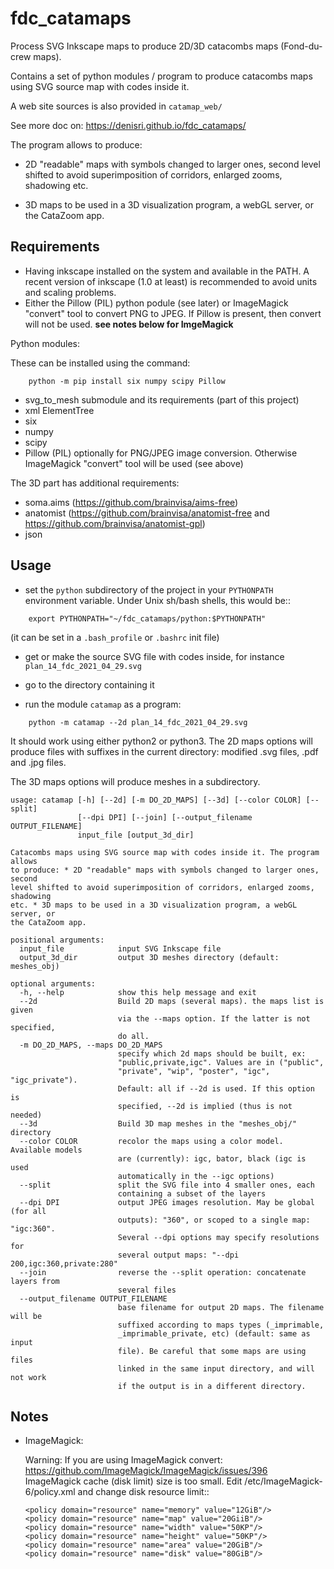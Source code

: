 # fdc_catamaps
Process SVG Inkscape maps to produce 2D/3D catacombs maps (Fond-du-crew maps).

Contains a set of python modules / program to produce catacombs maps using SVG source map with codes inside it.

A web site sources is also provided in `catamap_web/`

See more doc on: https://denisri.github.io/fdc_catamaps/

The program allows to produce:

* 2D "readable" maps with symbols changed to larger ones, second level shifted to avoid superimposition of corridors, enlarged zooms, shadowing etc.

* 3D maps to be used in a 3D visualization program, a webGL server, or the CataZoom app.

Requirements
------------

* Having inkscape installed on the system and available in the PATH.
  A recent version of inkscape (1.0 at least) is recommended to avoid units and
  scaling problems.
* Either the Pillow (PIL) python podule (see later) or ImageMagick "convert"
  tool to convert PNG to JPEG. If Pillow is present, then convert will not be
  used. **see notes below for ImgeMagick**

Python modules:

These can be installed using the command:
```
    python -m pip install six numpy scipy Pillow
```
* svg_to_mesh submodule and its requirements (part of this project)
* xml ElementTree
* six
* numpy
* scipy
* Pillow (PIL) optionally for PNG/JPEG image conversion. Otherwise ImageMagick
  "convert" tool will be used (see above)

The 3D part has additional requirements:

* soma.aims (https://github.com/brainvisa/aims-free)
* anatomist (https://github.com/brainvisa/anatomist-free and
  https://github.com/brainvisa/anatomist-gpl)
* json

Usage
-----

* set the ``python`` subdirectory of the project in your ``PYTHONPATH`` environment variable. Under Unix sh/bash shells, this would be::
```
    export PYTHONPATH="~/fdc_catamaps/python:$PYTHONPATH"
```
  (it can be set in a ``.bash_profile`` or ``.bashrc`` init file)

* get or make the source SVG file with codes inside, for instance ``plan_14_fdc_2021_04_29.svg``

* go to the directory containing it
* run the module `catamap` as a program:
```
    python -m catamap --2d plan_14_fdc_2021_04_29.svg
```
It should work using either python2 or python3.
The 2D maps options will produce files with suffixes in the current directory:
modified .svg files, .pdf and .jpg files.

The 3D maps options will produce meshes in a subdirectory.

```
usage: catamap [-h] [--2d] [-m DO_2D_MAPS] [--3d] [--color COLOR] [--split]
               [--dpi DPI] [--join] [--output_filename OUTPUT_FILENAME]
               input_file [output_3d_dir]

Catacombs maps using SVG source map with codes inside it. The program allows
to produce: * 2D "readable" maps with symbols changed to larger ones, second
level shifted to avoid superimposition of corridors, enlarged zooms, shadowing
etc. * 3D maps to be used in a 3D visualization program, a webGL server, or
the CataZoom app.

positional arguments:
  input_file            input SVG Inkscape file
  output_3d_dir         output 3D meshes directory (default: meshes_obj)

optional arguments:
  -h, --help            show this help message and exit
  --2d                  Build 2D maps (several maps). the maps list is given
                        via the --maps option. If the latter is not specified,
                        do all.
  -m DO_2D_MAPS, --maps DO_2D_MAPS
                        specify which 2d maps should be built, ex:
                        "public,private,igc". Values are in ("public",
                        "private", "wip", "poster", "igc", "igc_private").
                        Default: all if --2d is used. If this option is
                        specified, --2d is implied (thus is not needed)
  --3d                  Build 3D map meshes in the "meshes_obj/" directory
  --color COLOR         recolor the maps using a color model. Available models
                        are (currently): igc, bator, black (igc is used
                        automatically in the --igc options)
  --split               split the SVG file into 4 smaller ones, each
                        containing a subset of the layers
  --dpi DPI             output JPEG images resolution. May be global (for all
                        outputs): "360", or scoped to a single map: "igc:360".
                        Several --dpi options may specify resolutions for
                        several output maps: "--dpi 200,igc:360,private:280"
  --join                reverse the --split operation: concatenate layers from
                        several files
  --output_filename OUTPUT_FILENAME
                        base filename for output 2D maps. The filename will be
                        suffixed according to maps types (_imprimable,
                        _imprimable_private, etc) (default: same as input
                        file). Be careful that some maps are using files
                        linked in the same input directory, and will not work
                        if the output is in a different directory.
```

Notes
-----

* ImageMagick:

  Warning: If you are using ImageMagick convert:
  https://github.com/ImageMagick/ImageMagick/issues/396
ImageMagick cache (disk limit) size is too small.
Edit /etc/ImageMagick-6/policy.xml and change disk resource limit::

      <policy domain="resource" name="memory" value="12GiB"/>
      <policy domain="resource" name="map" value="20GiiB"/>
      <policy domain="resource" name="width" value="50KP"/>
      <policy domain="resource" name="height" value="50KP"/>
      <policy domain="resource" name="area" value="20GiB"/>
      <policy domain="resource" name="disk" value="80GiB"/>

